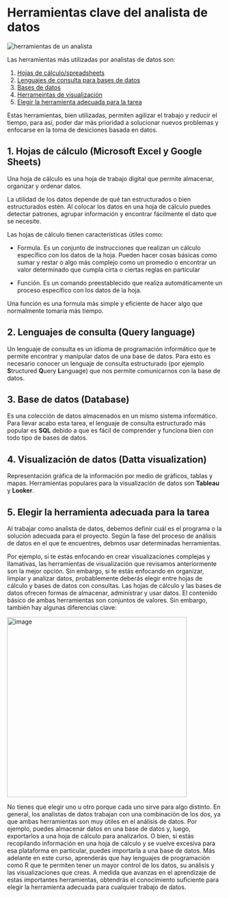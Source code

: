 # Herramientas clave del analista de datos
![herramientas de un analista](https://user-images.githubusercontent.com/92232878/192036967-c2703593-4879-492d-8300-a5409fe8249b.jpeg)

Las herramientas más utilizadas por analistas de datos son:

1. [Hojas de cálculo/spreadsheets](#1-Hojas-de-cálculo-Microsoft-Excel-y-Google-Sheets)
2. [Lenguajes de consulta para bases de datos](#2-Lenguajes-de-consulta-Query-language)
3. [Bases de datos](#3-Base-de-datos-Database)
4. [Herrameintas de visualización](#4-Visualización-de-datos-Datta-visualization)
5. [Elegir la herramienta adecuada para la tarea]()

Estas herramientas, bien utilizadas, permiten agilizar el trabajo y reducir el tiempo, para así, poder dar más prioridad a solucionar nuevos problemas y enfocarse en la toma de desiciones basada en datos. 

## 1. Hojas de cálculo (Microsoft Excel y Google Sheets)

Una hoja de cálculo es una hoja de trabajo digital que permite almacenar, 
organizar y ordenar datos.

La utilidad de los datos depende de qué tan estructurados o bien estructurados
estén. Al colocar los datos en una hoja de cálculo puedes detectar patrones,
agrupar información y encontrar fácilmente el dato que se necesite.

Las hojas de cálculo tienen características útiles como:

* Formula. Es un conjunto de instrucciones que realizan un cálculo específico
con los datos de la hoja. Pueden hacer cosas básicas como sumar y restar o 
algo más complejo como un promedio o encontrar un valor determinado que cumpla
cirta o ciertas reglas en particular

* Función. Es un comando preestablecido que realiza automáticamente un proceso
específico con los datos de la hoja.

Una función es una formula más simple y eficiente de hacer algo que normalmente tomaría más tiempo.

## 2. Lenguajes de consulta (Query language)

Un lenguaje de consulta es un idioma de programación informático que te permite
encontrar y manipular datos de una base de datos. Para esto es necesario 
conocer un lenguaje de consulta estructurado (por ejemplo **S**tructured **Q**uery **L**anguage) que nos permite comunicarnos con la base de datos.

## 3. Base de datos (Database)

Es una colección de datos almacenados en un mismo sistema informático. Para 
llevar acabo esta tarea, el lenguaje de consulta estructurado más popular
es **SQL** debido a que es fácil de comprender y funciona bien con todo
tipo de bases de datos.

## 4. Visualización de datos (Datta visualization)

Representación gráfica de la información por medio de gráficos, tablas y mapas.
Herramientas populares para la visualización de datos son **Tableau** y **Looker**.

## 5. Elegir la herramienta adecuada para la tarea

Al trabajar como analista de datos, debemos definir cuál es el programa o la solución adecuada para el proyecto. Según la fase del proceso de análisis de datos en el que te encuentres, debmos usar determinadas herramientas.

Por ejemplo, si te estás enfocando en crear visualizaciones complejas y llamativas, las herramientas de visualización que revisamos anteriormente son la mejor opción. Sin embargo, si te estás enfocando en organizar, limpiar y analizar datos, probablemente deberás elegir entre hojas de cálculo y bases de datos con consultas. Las hojas de cálculo y las bases de datos ofrecen formas de almacenar, administrar y usar datos. El contenido básico de ambas herramientas son conjuntos de valores. Sin embargo, también hay algunas diferencias clave:

<img width="420" alt="image" src="https://user-images.githubusercontent.com/92232878/192327513-b85b4c52-9698-4dde-8b8c-6c69e54c4fe3.png">

No tienes que elegir uno u otro porque cada uno sirve para algo distinto. En general, los analistas de datos trabajan con una combinación de los dos, ya que ambas herramientas son muy útiles en el análisis de datos. Por ejemplo, puedes almacenar datos en una base de datos y, luego, exportarlos a una hoja de cálculo para analizarlos. O bien, si estás recopilando información en una hoja de cálculo y se vuelve excesiva para esa plataforma en particular, puedes importarla a una base de datos. Más adelante en este curso, aprenderás que hay lenguajes de programación como R que te permiten tener un mayor control de los datos, su análisis y las visualizaciones que creas. 
A medida que avanzas en el aprendizaje de estas importantes herramientas, obtendrás el conocimiento suficiente para elegir la herramienta adecuada para cualquier trabajo de datos.
